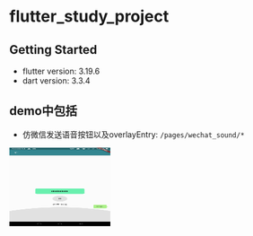 # flutter_study_project


## Getting Started

- flutter version: 3.19.6
- dart version: 3.3.4

## demo中包括

- 仿微信发送语音按钮以及overlayEntry: `/pages/wechat_sound/*`

<img src="https://github.com/CongDuang/flutter_study_project/blob/master/screenshot/1.png" width="180" height="140" alt="image"/>